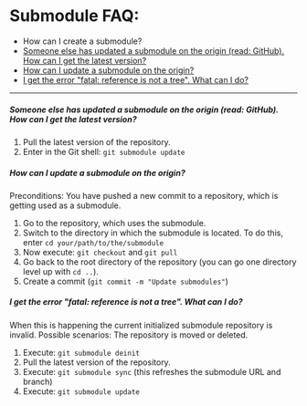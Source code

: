 # Submodule FAQ:

* How can I create a submodule?
* [Someone else has updated a submodule on the origin (read: GitHub). How can I get the latest version?](#someone-else-has-updated-a-submodule-on-the-origin-read-github-how-can-i-get-the-latest-version)
* [How can I update a submodule on the origin?](#how-can-i-update-a-submodule-on-the-origin)
* [I get the error "fatal: reference is not a tree". What can I do?](#i-get-the-error-fatal-reference-is-not-a-tree-what-can-i-do)

***

##### Someone else has updated a submodule on the origin (read: GitHub). How can I get the latest version?

1. Pull the latest version of the repository.
2. Enter in the Git shell: `git submodule update`

##### How can I update a submodule on the origin?
Preconditions: You have pushed a new commit to a repository, which is getting used as a submodule.

1. Go to the repository, which uses the submodule.
2. Switch to the directory in which the submodule is located. To do this, enter `cd your/path/to/the/submodule`
3. Now execute: `git checkout` and `git pull`
4. Go back to the root directory of the repository (you can go one directory level up with `cd ..`).
5. Create a commit (`git commit -m "Update submodules"`)

##### I get the error "fatal: reference is not a tree". What can I do?
When this is happening the current initialized submodule repository is invalid. Possible scenarios: The repository is moved or deleted.

1. Execute: `git submodule deinit`
2. Pull the latest version of the repository.
3. Execute: `git submodule sync` (this refreshes the submodule URL and branch)
4. Execute: `git submodule update`


